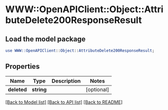 # WWW::OpenAPIClient::Object::AttributeDelete200ResponseResult

## Load the model package
```perl
use WWW::OpenAPIClient::Object::AttributeDelete200ResponseResult;
```

## Properties
Name | Type | Description | Notes
------------ | ------------- | ------------- | -------------
**deleted** | **string** |  | [optional] 

[[Back to Model list]](../README.md#documentation-for-models) [[Back to API list]](../README.md#documentation-for-api-endpoints) [[Back to README]](../README.md)


